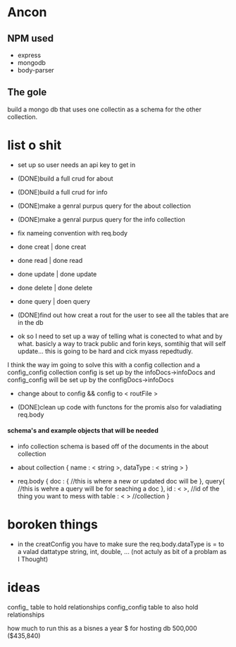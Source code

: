 # Ancon

## NPM used
* express
* mongodb
* body-parser

## The gole
build a mongo db that uses one collectin as a schema for the other collection.

# list o shit 

- set up so user needs an api key to get in
- (DONE)build a full crud for about
- (DONE)build a full crud for info
- (DONE)make a genral purpus query for the about collection
- (DONE)make a genral purpus query for the info collection

- fix nameing convention with req.body 
- done	 creat	|	done	creat
- done	 read	|	done	read
- done	 update	|	done	update
- done	 delete	|	done	delete
- done	 query	|	doen	query

- (DONE)find out how creat a rout for the user to see all the tables that are in the db

- ok so I need to set up a way of telling what is conected to what and by what.
basicly a way to track public and forin keys, somtihig that will self update...
this is going to be hard and cick myass repedtudly. 
	
I think the way im going to solve this with a config collection and a config_config collection 
config is set up by the infoDocs->infoDocs and config_config will be set up by the configDocs->infoDocs 

- change about to config && config to < routFile >

- (DONE)clean up code with functons for the promis also for valadiating req.body


#### schema's and example objects that will be needed

* info collection
schema is based off of the documents in the about collection

* about collection
{
	name : < string >,
	dataType : < string >
}

* req.body
{
	doc : {
		//this is where a new or updated doc will be
	},
	query{
		//this is wehre a query will be for seaching a doc
	},
	id : <  >, //id of the thing you want to mess with
	table : <  > //collection
}

# boroken things
- in the creatConfig you have to make sure the req.body.dataType is = to a valad dattatype string, int, double, ... (not actuly as bit of a problam as I Thought)
 

# ideas
config_ table to hold relationships
config_config table to also hold relationships

how much to run this as a bisnes a year
$ for hosting db 500,000 ($435,840)

